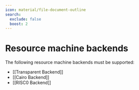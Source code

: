 ```yaml
---
icon: material/file-document-outline
search:
  exclude: false
  boost: 2
---
```


# Resource machine backends

The following resource machine backends must be supported:

- [[Transparent Backend]]
- [[Cairo Backend]]
- [[RISC0 Backend]]


<!--

## Transaction functions

!!! todo

    Explain abstractly what a transaction function does.

Transaction functions are encoded with the [standard function encoding](./function_encoding/index.md).

The following transaction function virtual machines must be supported:

- [Nockma](./function_encoding/nockma.md)

## Resource logics

!!! todo

    Explain abstractly what a resource logic backend does.

Resource logics are encoded with the [standard function encoding](./function_encoding/index.md).

The following resource logic virtual machines must be supported:

- [Nockma](./function_encoding/nockma.md)
- [Cairo](./function_encoding/cairo.md)
- [RISC0](./function_encoding/risc0.md)

-->

